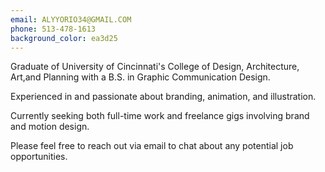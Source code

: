 ```yaml
---
email: ALYYORIO34@GMAIL.COM
phone: 513-478-1613
background_color: ea3d25
---
```


<p>
Graduate of University of Cincinnati's College of Design, Architecture, Art,and Planning with a B.S. in Graphic Communication Design. 
</p>

<p>
Experienced in and passionate about branding, animation, and illustration.
</p>

<p>
Currently seeking both full-time work and freelance gigs involving brand and motion design.
</p>

<p>
Please feel free to reach out via email to chat about any potential job opportunities.
</p>
